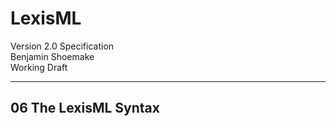 #  LexisML  #

Version 2.0 Specification<br>
Benjamin Shoemake<br>
Working Draft

- - -

##  06 The LexisML Syntax  ##

